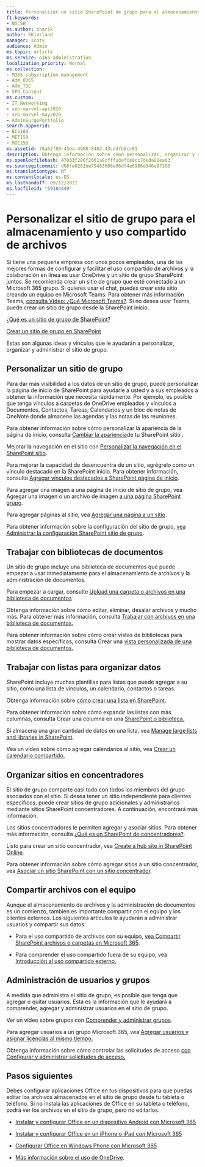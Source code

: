 ```yaml
---
title: Personalizar un sitio SharePoint de grupo para el almacenamiento y uso compartido de archivos
f1.keywords:
- NOCSH
ms.author: sharik
author: SKjerland
manager: scotv
audience: Admin
ms.topic: article
ms.service: o365-administration
localization_priority: Normal
ms.collection:
- M365-subscription-management
- Adm_O365
- Adm_TOC
- SPO_Content
ms.custom:
- IT_Networking
- seo-marvel-apr2020
- seo-marvel-may2020
- AdminSurgePortfolio
search.appverid:
- BCS160
- MET150
- MOE150
ms.assetid: 70a62f09-45ea-4968-8482-43cddfb8cc01
description: Obtenga información sobre cómo personalizar, organizar y administrar su sitio SharePoint de grupo con bibliotecas de documentos, listas y concentradores.
ms.openlocfilehash: 47033f286f2661a8cfffa3efce0cc7deda82ea63
ms.sourcegitcommit: d08fe0282be75483608e96df4e6986d346e97180
ms.translationtype: MT
ms.contentlocale: es-ES
ms.lasthandoff: 09/12/2021
ms.locfileid: "59184449"
---
```

# <a name="customize-your-team-site-for-file-storage-and-sharing"></a>Personalizar el sitio de grupo para el almacenamiento y uso compartido de archivos

Si tiene una pequeña empresa con unos pocos empleados, una de las mejores formas de configurar y facilitar el uso compartido de archivos y la colaboración en línea es usar OneDrive y un sitio de grupo SharePoint juntos. Se recomienda crear un sitio de grupo que esté conectado a un Microsoft 365 grupo. Si quieres usar el chat, puedes crear este sitio creando un equipo en Microsoft Teams. Para obtener más información Teams, [consulta Vídeo: ¿Qué Microsoft Teams?](https://support.microsoft.com/office/b98d533f-118e-4bae-bf44-3df2470c2b12). Si no desea usar Teams, puede crear un sitio de grupo desde la SharePoint inicio. 
  
[¿Qué es un sitio de grupo de SharePoint?](https://support.microsoft.com/office/75545757-36c3-46a7-beed-0aaa74f0401e)
  
[Crear un sitio de grupo en SharePoint](https://support.microsoft.com/office/ef10c1e7-15f3-42a3-98aa-b5972711777d)
  
Estas son algunas ideas y vínculos que le ayudarán a personalizar, organizar y administrar el sitio de grupo.
  
 
## <a name="customize-your-team-site"></a>Personalizar un sitio de grupo

Para dar más visibilidad a los datos de un sitio de grupo, puede personalizar la página de inicio de SharePoint para ayudarle a usted y a sus empleados a obtener la información que necesita rápidamente. Por ejemplo, es posible que tenga vínculos a carpetas de OneDrive empleados y vínculos a Documentos, Contactos, Tareas, Calendarios y un bloc de notas de OneNote donde almacene las agendas y las notas de las reuniones.
  
Para obtener información sobre cómo personalizar la apariencia de la página de inicio, consulta [Cambiar la apariencia](https://support.microsoft.com/office/06bbadc3-6b04-4a60-9d14-894f6a170818)de tu SharePoint sitio .
  
Mejorar la navegación en el sitio con [Personalizar la navegación en el SharePoint sitio](https://support.microsoft.com/office/3cd61ae7-a9ed-4e1e-bf6d-4655f0bf25ca).
  
Para mejorar la capacidad de desencuentra de un sitio, agrégrelo como un vínculo destacado en la SharePoint inicio. Para obtener información, consulta [Agregar vínculos destacados a SharePoint página de inicio](/sharepoint/change-links-list-on-sharepoint-home-page).
  
Para agregar una imagen a una página de inicio de sitio de grupo, vea Agregar una imagen o un archivo de imagen [a una página SharePoint grupo](https://support.microsoft.com/office/4a9b0e98-c89a-4a41-8adb-b7750dccca16).
  
Para agregar páginas al sitio, vea [Agregar una página a un sitio](https://support.microsoft.com/office/b3d46deb-27a6-4b1e-87b8-df851e503dec).
  
Para obtener información sobre la configuración del sitio de grupo, [vea Administrar la configuración SharePoint sitio de grupo](https://support.microsoft.com/office/8376034D-D0C7-446E-9178-6AB51C58DF42).
  
## <a name="work-with-document-libraries"></a>Trabajar con bibliotecas de documentos

Un sitio de grupo incluye una biblioteca de documentos que puede empezar a usar inmediatamente para el almacenamiento de archivos y la administración de documentos.

Para empezar a cargar, consulte [Upload una carpeta o archivos en una biblioteca de documentos](https://support.microsoft.com/office/eb18fcba-c953-4d45-8d90-8da66edeacdb)
   
Obtenga información sobre cómo editar, eliminar, desalar archivos y mucho más. Para obtener más información, consulta [Trabajar con archivos en una biblioteca de documentos.](https://support.microsoft.com/office/a9d89171-1673-4892-9dd2-1ca52037dea2)
  
Para obtener información sobre cómo crear vistas de bibliotecas para mostrar datos específicos, consulta Crear una [vista personalizada de una biblioteca de documentos.](https://support.microsoft.com/office/8f6b08e0-a9a0-4232-9b9b-b374a2ad3da7)
  
## <a name="work-with-lists-to-organize-data"></a>Trabajar con listas para organizar datos

SharePoint incluye muchas plantillas para listas que puede agregar a su sitio, como una lista de vínculos, un calendario, contactos o tareas.
  
Obtenga información sobre [cómo crear una lista en SharePoint](https://support.microsoft.com/office/0D397414-D95F-41EB-ADDD-5E6EFF41B083#ID0EAAGAAA=Online).
  
Para obtener información sobre cómo expandir las listas con más columnas, consulta Crear una columna en una [SharePoint o biblioteca.](https://support.microsoft.com/office/2b0361ae-1bd3-41a3-8329-269e5f81cfa2)
  
Si almacena una gran cantidad de datos en una lista, vea [Manage large lists and libraries in SharePoint](https://support.microsoft.com/office/B8588DAE-9387-48C2-9248-C24122F07C59).
  
Vea un vídeo sobre cómo agregar calendarios al sitio, vea [Crear un calendario compartido.](https://support.microsoft.com/office/61b96006-70e2-4535-a34f-ee4fc772f798)

## <a name="organize-sites-into-hubs"></a>Organizar sitios en concentradores

El sitio de grupo comparte casi todo con todos los miembros del grupo asociados con el sitio. Si desea tener un sitio independiente para clientes específicos, puede crear sitios de grupo adicionales y administrarlos mediante sitios SharePoint concentradores. A continuación, encontrará más información.
  
Los sitios concentradores le permiten agregar y asociar sitios. Para obtener más información, consulta [¿Qué es un SharePoint de concentradores?](https://support.microsoft.com/office/fe26ae84-14b7-45b6-a6d1-948b3966427f).
  
Listo para crear un sitio concentrador, vea [Create a hub site in SharePoint Online](/sharepoint/create-hub-site).
  
Para obtener información sobre cómo agregar sitios a un sitio concentrador, vea [Asociar un sitio SharePoint con un sitio concentrador](https://support.microsoft.com/office/ae0009fd-af04-4d3d-917d-88edb43efc05).
  
## <a name="sharing-files-with-the-team"></a>Compartir archivos con el equipo

Aunque el almacenamiento de archivos y la administración de documentos es un comienzo, también es importante compartir con el equipo y los clientes externos. Los siguientes artículos le ayudarán a administrar usuarios y compartir sus datos:
  
- Para el uso compartido de archivos con su equipo, [vea Compartir SharePoint archivos o carpetas en Microsoft 365](https://support.microsoft.com/office/1fe37332-0f9a-4719-970e-d2578da4941c).
  
- Para comprender el uso compartido fuera de su equipo, vea [Introducción al uso compartido externo.](/sharepoint/external-sharing-overview)
  
## <a name="managing-users-and-groups"></a>Administración de usuarios y grupos

A medida que administra el sitio de grupo, es posible que tenga que agregar o quitar usuarios. Esta es la información que le ayudará a comprender, agregar y administrar usuarios en el sitio de grupo.
  
Ver un vídeo sobre grupos con [Comprender y administrar grupos](/learn/m365/). 
  
Para agregar usuarios a un grupo Microsoft 365, vea [Agregar usuarios y asignar licencias al mismo tiempo.](../add-users/add-users.md)
  
Obtenga información sobre cómo controlar las solicitudes de acceso [con Configurar y administrar solicitudes de acceso.](https://support.microsoft.com/office/94B26E0B-2822-49D4-929A-8455698654B3)
  
## <a name="next-steps"></a>Pasos siguientes

Debes configurar aplicaciones Office en tus dispositivos para que puedas editar los archivos almacenados en el sitio de grupo desde tu tableta o teléfono. Si no instala las aplicaciones de Office en su tableta o teléfono, podrá ver los archivos en el sitio de grupo, pero no editarlos. 
    
  - [Instalar y configurar Office en un dispositivo Android con Microsoft 365](https://support.microsoft.com/office/cafe9d6f-8b0c-4b03-b20a-12438a82a22d)
    
  - [Instalar y configurar Office en un iPhone o iPad con Microsoft 365](https://support.microsoft.com/office/9df6d10c-7281-4671-8666-6ca8e339b628)
    
  - [Configurar Office en Windows Phone con Microsoft 365](https://support.microsoft.com/office/2b7c1b51-a717-45d6-90c9-ee1c1c5ee0b7)
    
- [Más información sobre el uso de OneDrive](https://go.microsoft.com/fwlink/?LinkID=511458).